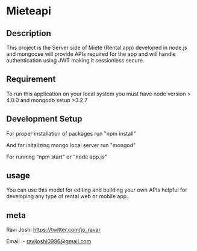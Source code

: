 # Mieteapi

## Description
This project is the Server side of Miete (Rental app) developed in node.js and mongoose will provide APIs required for the app and will
handle authentication using JWT making it sessionless secure. 


## Requirement 
To run this application on your local system you must have
node version > 4.0.0 and mongodb setup >3.2.7

## Development Setup
For proper installation of packages run "npm install"

And for initalizing mongo local server run "mongod"

For running "npm start" or "node app.js"

## usage
You can use this model for editing and building your own APIs helpful for developing any type of rental web or mobile app.

## meta
Ravi Joshi
https://twitter.com/jo_ravar


Email :- ravijoshi0996@gmail.com


